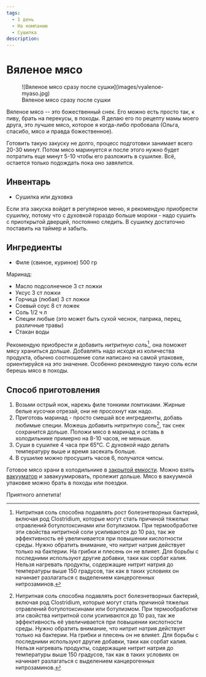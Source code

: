 ```yaml
---
tags:
  - 1 день
  - На компанию
  - Сушилка
description:
---
```

# Вяленое мясо

<figure markdown="span">
  ![Вяленое мясо сразу после сушки](images/vyalenoe-myaso.jpg)
  <figcaption>Вяленое мясо сразу после сушки</figcaption>
</figure>

Вяленое мясо -- это божественный снек. Его можно есть просто так, к пиву, брать на перекусы, в походы. Я делаю его по рецепту мамы моего друга, это лучшее мясо, которое я когда-либо пробовала (Ольга, спасибо, мясо и правда божественное).

Готовить такую закуску не долго, процесс подготовки занимает всего 20-30 минут. Потом мясо маринуется и после этого нужно будет потратить еще минут 5-10 чтобы его разложить в сушилке. Всё, остается только подождать пока оно завялится.

## Инвентарь

- Сушилка или духовка

Если эта закуска войдет в регулярное меню, я рекомендую приобрести сушилку, потому что с духовкой гораздо больше мороки - надо сушить с приоткрытой дверцей, постоянно следить. В сушилку достаточно поставить на таймер и забыть.

## Ингредиенты

- Филе (свиное, куриное) 500 гр

Маринад: 

- Масло подсолнечное 3 ст ложки 
- Уксус 3 ст ложки 
- Горчица (любая) 3 ст ложки 
- Соевый соус 8 ст ложек 
- Соль 1/2 ч л
- Специи любые (это может быть сухой чеснок, паприка, перец, различные травы) 
- Стакан воды

Рекомендую приобрести и добавить _нитритную соль_[^1], она поможет мясу храниться дольше. Добавлять надо исходя из количества продукта, обычно соотношение соли написано на самой упаковке, ориентируйся на это значение. Особенно рекомендую такую соль если берешь мясо в походы.

## Способ приготовления

1. Возьми острый нож, нарежь филе тонкими ломтиками. Жирные белые кусочки отрезай, они не просохнут как надо.
1. Приготовь маринад - просто смешай все ингредиенты, добавь любимые специи. Можешь добавить нитритную соль[^1], так снек сохранится дольше. Положи мясо в маринад и оставь в холодильнике примерно на 8-10 часов, не меньше.
1. Суши в сушилке 4 часа при 65℃. С духовкой надо делать температуру выше и время засекать больше.
1. В сушилке можно просушить часов 6, получатся чипсы.

Готовое мясо храни в холодильнике в [закрытой емкости](../blog/posts/kitchen-supplies.md#в-чем-хранить-еду). Можно взять [вакууматор](../blog/posts/kitchen-equipment.md#вакууматор) и завакуумировать, пролежит дольше. Мясо в вакуумной упаковке можно брать в походы или поездки.

Приятного аппетита!

[^1]: Нитритная соль способна подавлять рост болезнетворных бактерий, включая род Clostridium, которые могут стать причиной тяжелых отравлений ботулотоксинами или ботулизмом. При термообработке эти свойства нитритной соли усиливаются до 10 раз, так же эффективность её увеличивается при повышении кислотности среды. Нужно обратить внимание, что нитрит натрия действует только на бактерии. На грибки и плесень он не влияет. Для борьбы с последними используют другие добавки, таки как сорбат калия. Нельзя нагревать продукты, содержащие нитрит натрия до температуры выше 150 градусов, так как в таких условиях он начинает разлагаться с выделением канцерогенных нитрозаминов.